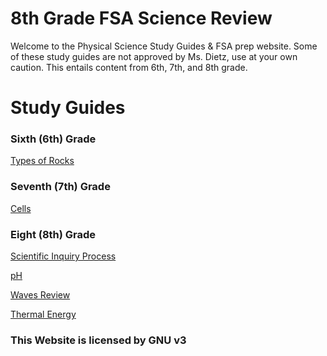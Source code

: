 # 8th Grade FSA Science Review

Welcome to the Physical Science Study Guides & FSA prep website. Some of these study guides are not approved by Ms. Dietz, use at your own caution.
This entails content from 6th, 7th, and 8th grade.

# Study Guides

### Sixth (6th) Grade
[Types of Rocks](tree)


### Seventh (7th) Grade
[Cells](treee)


### Eight (8th) Grade
[Scientific Inquiry Process](EEEEE)

[pH](aaa)

[Waves Review](https://youtube.com)

[Thermal Energy](https://youtube.com)



### This Website is licensed by GNU v3
